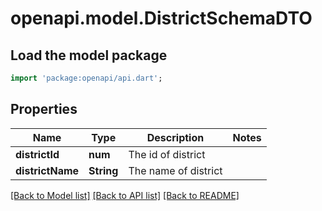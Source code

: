 # openapi.model.DistrictSchemaDTO

## Load the model package
```dart
import 'package:openapi/api.dart';
```

## Properties
Name | Type | Description | Notes
------------ | ------------- | ------------- | -------------
**districtId** | **num** | The id of district | 
**districtName** | **String** | The name of district | 

[[Back to Model list]](../README.md#documentation-for-models) [[Back to API list]](../README.md#documentation-for-api-endpoints) [[Back to README]](../README.md)


